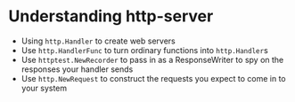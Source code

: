 # Understanding http-server

- Using `http.Handler` to create web servers
- Use `http.HandlerFunc` to turn ordinary functions into `http.Handler`s
- Use `httptest.NewRecorder` to pass in as a ResponseWriter to spy on the responses your handler sends
- Use `http.NewRequest` to construct the requests you expect to come in to your system

